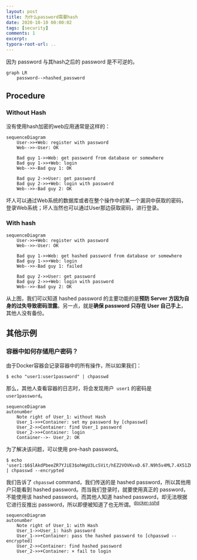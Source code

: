 ```yaml
---
layout: post
title: 为什么password需要hash
date: 2020-10-10 00:00:02
tags: [security]
comments: 1
excerpt:
typora-root-url: ..
---
```


因为 password 与其hash之后的 password 是不可逆的。

```mermaid
graph LR
    password-->hashed_password
```

## Procedure

### Without Hash

没有使用hash加密的web应用通常是这样的：

```mermaid
sequenceDiagram
    User->>+Web: register with password
    Web-->>-User: OK

	Bad guy 1->>Web: get password from database or somewhere
	Bad guy 1->>+Web: login 
	Web-->>-Bad guy 1: OK
	
	Bad guy 2->>User: get password
	Bad guy 2->>+Web: login with password
	Web-->>-Bad guy 2: OK
```

坏人可以通过Web系统的数据库或者在整个操作中的某一个漏洞中获取的密码，登录Web系统；坏人当然也可以通过User那边获取密码，进行登录。

### With hash

```mermaid
sequenceDiagram
    User->>+Web: register with password
    Web-->>-User: OK

	Bad guy 1->>Web: get hashed password from database or somewhere
	Bad guy 1->>+Web: login 
	Web-->>-Bad guy 1: failed
	
	Bad guy 2->>User: get password
	Bad guy 2->>+Web: login with password
	Web-->>-Bad guy 2: OK
```

从上图，我们可以知道 hashed password 的主要功能的是**预防 Server 方因为自身的过失导致密码泄露**。另一点，就是**确保 password 只存在 User 自己手上**，其他人没有备份。

## 其他示例

### 容器中如何存储用户密码？

由于Docker容器会记录容器中的所有操作，所以如果我们：

```shell
$ echo "user1:user1password" | chpasswd
```

那么，其他人查看容器的日志时，将会发现用户` user1` 的密码是 `user1password`。

```mermaid
sequenceDiagram
autonumber
    Note right of User_1: without Hash
    User_1->>+Container: set my password by [chpasswd]
    User_2->>Container: find User_1 password
	User_2->>+Container: login
	Container-->- User_2: OK
```

为了解决该问题，可以使用 pre-hash password。

```shell
$ echo 'user1:$6$lAkdPbeeZR7YJiE3$ohWgU3LcSVit/hEZ2VOVKvxD.67.N9h5v4ML7.4X51ZK3kABbTPHkZUPzN9jxQQWXtkLctI0FJZR8CChIwz.S/' | chpasswd --encrypted
```

我们告诉了 `chpasswd`  command，我们传送的是 hashed password，所以其他用户只能看到 hashed password。而当我们登录时，就要使用真正的 password，不能使用该 hashed password。而其他人知道 hashed password，却无法根据它进行反推出 password，所以即便被知道了也无所谓。<sup>[docker-sshd](https://github.com/panubo/docker-sshd)</sup>

```mermaid
sequenceDiagram
autonumber
    Note right of User_1: with Hash
    User_1->>User_1: hash password
    User_1->>+Container: pass the hashed password to [chpasswd --encrypted]
    User_2->>Container: find hashed password
	User_2->>+Container: × fail to login
```


